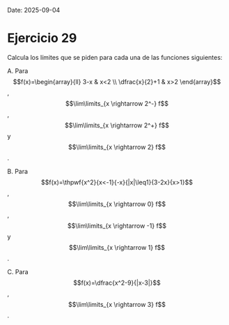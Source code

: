 Date: 2025-09-04

# Ejercicio 29


Calcula los límites que se piden para cada una de las funciones siguientes:

A.   Para $$f(x)=\begin{array}{ll}
3-x & x<2 \\
\dfrac{x}{2}+1 & x>2
\end{array}$$, $$\lim\limits_{x \rightarrow 2^-} f$$, $$\lim\limits_{x \rightarrow 2^+} f$$ y $$\lim\limits_{x \rightarrow 2} f$$.

B.   Para $$f(x)=\thpwf{x^2}{x<-1}{-x}{|x|\leq1}{3-2x}{x>1}$$, $$\lim\limits_{x \rightarrow 0} f$$, $$\lim\limits_{x \rightarrow -1} f$$ y $$\lim\limits_{x \rightarrow 1} f$$.

C.   Para $$f(x)=\dfrac{x^2-9}{|x-3|}$$, $$\lim\limits_{x \rightarrow 3} f$$.

